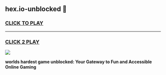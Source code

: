 
## hex.io-unblocked 👋
<h3>
<a href="https://premium.freeplayer.one?title=hex.io-unblocked&ref=14F">CLICK TO PLAY</a></h3>
<hr>

<h3>
<a href="https://premium.freeplayer.one?title=hex.io-unblocked&ref=14F">CLICK 2 PLAY</a>
  
</h3>

<a href="https://premium.freeplayer.one?title=hex.io-unblocked&ref=12F/"><img src="https://clearcache.store/games.png"></a>


**worlds hardest game unblocked: Your Gateway to Fun and Accessible Online Gaming**
